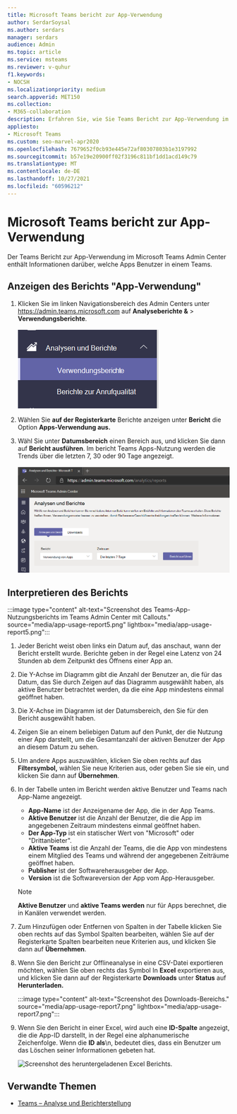 ```yaml
---
title: Microsoft Teams bericht zur App-Verwendung
author: SerdarSoysal
ms.author: serdars
manager: serdars
audience: Admin
ms.topic: article
ms.service: msteams
ms.reviewer: v-quhur
f1.keywords:
- NOCSH
ms.localizationpriority: medium
search.appverid: MET150
ms.collection:
- M365-collaboration
description: Erfahren Sie, wie Sie Teams Bericht zur App-Verwendung im Microsoft Teams Admin Center verwenden.
appliesto:
- Microsoft Teams
ms.custom: seo-marvel-apr2020
ms.openlocfilehash: 7679652f0cb93e445e72af80307803b1e3197992
ms.sourcegitcommit: b57e19e20900ff02f3196c811bf1dd1acd149c79
ms.translationtype: MT
ms.contentlocale: de-DE
ms.lasthandoff: 10/27/2021
ms.locfileid: "60596212"
---
```

# <a name="microsoft-teams-app-usage-report"></a>Microsoft Teams bericht zur App-Verwendung

Der Teams Bericht zur App-Verwendung im Microsoft Teams Admin Center enthält Informationen darüber, welche Apps Benutzer in einem Teams.  

## <a name="view-the-app-usage-report"></a>Anzeigen des Berichts "App-Verwendung"

1. Klicken Sie im linken Navigationsbereich des Admin Centers unter <https://admin.teams.microsoft.com> auf **Analyseberichte &**  >  **Verwendungsberichte**.<br><br>![Screenshot des Menüelements "Verwendungsberichte".](media/app-usage-report1.png "Screenshot des Menüelements &quot;Verwendungsberichte&quot;.")
2. Wählen Sie **auf der Registerkarte** Berichte anzeigen unter **Bericht** die Option **Apps-Verwendung aus.**

3. Wähl Sie unter **Datumsbereich** einen Bereich aus, und klicken Sie dann auf **Bericht ausführen**. Im bericht Teams Apps-Nutzung werden die Trends über die letzten 7, 30 oder 90 Tage angezeigt.<br><br>![Screenshot des Berichts "Apps-Nutzung".](media/app-usage-report2.png "Screenshot des Berichts &quot;Apps-Nutzung&quot;.")


## <a name="interpret-the-report"></a>Interpretieren des Berichts

:::image type="content" alt-text="Screenshot des Teams-App-Nutzungsberichts im Teams Admin Center mit Callouts." source="media/app-usage-report5.png" lightbox="media/app-usage-report5.png":::

1. Jeder Bericht weist oben links ein Datum auf, das anschaut, wann der Bericht erstellt wurde. Berichte geben in der Regel eine Latenz von 24 Stunden ab dem Zeitpunkt des Öffnens einer App an.

2. Die Y-Achse im Diagramm gibt die Anzahl der Benutzer an, die für das Datum, das Sie durch Zeigen auf das Diagramm ausgewählt haben, als aktive Benutzer betrachtet werden, da die eine App mindestens einmal geöffnet haben.

3. Die X-Achse im Diagramm ist der Datumsbereich, den Sie für den Bericht ausgewählt haben.

4. Zeigen Sie an einem beliebigen Datum auf den Punkt, der die Nutzung einer App darstellt, um die Gesamtanzahl der aktiven Benutzer der App an diesem Datum zu sehen.

5. Um andere Apps auszuwählen, klicken Sie oben rechts auf das **Filtersymbol,** wählen Sie neue Kriterien aus, oder geben Sie sie ein, und klicken Sie dann auf **Übernehmen**.

6. In der Tabelle unten im Bericht werden aktive Benutzer und Teams nach App-Name angezeigt.

   - **App-Name** ist der Anzeigename der App, die in der App Teams.
   - **Aktive Benutzer** ist die Anzahl der Benutzer, die die App im angegebenen Zeitraum mindestens einmal geöffnet haben.
   - **Der App-Typ** ist ein statischer Wert von "Microsoft" oder "Drittanbieter".
   - **Aktive Teams** ist die Anzahl der Teams, die die App von mindestens einem Mitglied des Teams und während der angegebenen Zeiträume geöffnet haben.
   - **Publisher** ist der Softwareherausgeber der App.
   - **Version** ist die Softwareversion der App vom App-Herausgeber.

   > [!NOTE]
   > **Aktive Benutzer** und **aktive Teams werden** nur für Apps berechnet, die in Kanälen verwendet werden.

7. Zum Hinzufügen oder Entfernen von Spalten in der  Tabelle klicken Sie  oben rechts auf das Symbol Spalten bearbeiten, wählen Sie auf der Registerkarte Spalten bearbeiten neue Kriterien aus, und klicken Sie dann auf **Übernehmen**.

8. Wenn Sie den Bericht zur Offlineanalyse in eine CSV-Datei exportieren möchten, wählen Sie oben rechts das Symbol In **Excel** exportieren aus, und klicken Sie dann auf der Registerkarte **Downloads** unter **Status** auf **Herunterladen.**

   :::image type="content" alt-text="Screenshot des Downloads-Bereichs." source="media/app-usage-report7.png" lightbox="media/app-usage-report7.png":::

9. Wenn Sie den Bericht in einer Excel, wird auch eine **ID-Spalte** angezeigt, die die App-ID darstellt, in der Regel eine alphanumerische Zeichenfolge. Wenn die **ID** **als**\n, bedeutet dies, dass ein Benutzer um das Löschen seiner Informationen gebeten hat.

   ![Screenshot des heruntergeladenen Excel Berichts.](media/app-usage-report8.png "Screenshot des heruntergeladenen Excel Berichts.")

## <a name="related-topics"></a>Verwandte Themen

- [Teams – Analyse und Berichterstellung](teams-reporting-reference.md)
